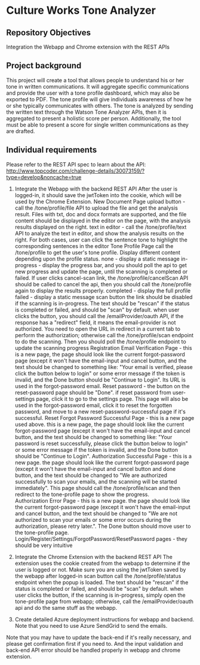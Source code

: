# Culture Works Tone Analyzer

## Repository Objectives

Integration the Webapp and Chrome extension with the REST APIs

## Project background

This project will create a tool that allows people to understand his or her tone in written communications.
It will aggregate specific communications and provide the user with a tone profile dashboard, which may also be exported to PDF.
The tone profile will give individuals awareness of how he or she typically communicates with others.
The tone is analyzed by sending the written text through the Watson Tone Analyzer APIs, then it is aggregated to present a holistic score per person. Additionally, the tool must be able to present a score for single written communications as they are drafted. 

## Individual requirements

Please refer to the REST API spec to learn about the API: http://www.topcoder.com/challenge-details/30073159/?type=develop&noncache=true

1. Integrate the Webapp with the backend REST API
After the user is logged-in, it should save the jwtToken into the cookie, which will be used by the Chrome Extension. 
New Document Page
upload button - call the /tone/profile/file API to upload the file and get the analysis result. Files with txt, doc and docx formats are supported, and the file content should be displayed in the editor on the page, with the analysis results displayed on the right. 
text in editor - call the /tone/profile/text API to analyze the text in editor, and show the analysis results on the right. 
For both cases, user can click the sentence tone to highlight the corresponding sentences in the editor
Tone Profile Page
call the /tone/profile to get the user's tone profile.  Display different content depending upon the profile status. 
none - display a static message
in-progress - display the progress bar, and you should poll the api to get new progress and update the page, until the scanning is completed or failed.  If user clicks cancel-scan link, the /tone/profile/cancelScan API should be called to cancel the api, then you should call the /tone/profile again to display the results properly. 
completed - display the full profile
failed - display a static message
scan button
the link should be disabled if the scanning is in-progress. The text should be "rescan" if the status is completed or failed, and should be "scan" by default. 
when user clicks the button, you should call the /emailProvider/oauth API, if the response has a "redirect" field, it means the email-provider is not authorized. You need to open the URL in redirect in a current tab to perform the authorization; otherwise call the /tone/profile/scan endpoint to do the scanning. Then you should poll the /tone/profile endpoint to update the scanning progress
Registration Email Verification Page - this is a new page, the page should look like the current forgot-password page (except it won't have the email-input and cancel button, and the text should be changed to something like: "Your email is verified, please click the button below to login" or some error message if the token is invalid, and the Done button should be "Continue to Login". Its URL is used in the forgot-password email. 
Reset password - the button on the reset-password page should be "Done". if reset password from user-settings page, click it to go to the settings page. This page will also be used in the forgot-password email, click it to reset the forgotten password, and move to a new reset-password-successful page if it's successful. 
Reset Forgot Password Successful Page - this is a new page used above. this is a new page, the page should look like the current forgot-password page (except it won't have the email-input and cancel button, and the text should be changed to something like: "Your password is reset successfully, please click the button below to login" or some error message if the token is invalid, and the Done button should be "Continue to Login".
Authorization Successful Page - this is a new page. the page should look like the current forgot-password page (except it won't have the email-input and cancel button and done button, and the text should be changed to "We are authorized successfully to scan your emails, and the scanning will be started immediately". This page should call the /tone/profile/scan and then redirect to the tone-profile page to show the progress.  
Authorization Error Page - this is a new page. the page should look like the current forgot-password page (except it won't have the email-input and cancel button, and the text should be changed to "We are not authorized to scan your emails or some error occurs during the authorization, please retry later.". The Done button should move user to the tone-profile page. 
Login/Register/Settings/ForgotPassword/ResetPassword pages - they should be very intuitive

2. Integrate the Chrome Extension with the backend REST API
The extension uses the cookie created from the webapp to determine if the user is logged or not. Make sure you are using the jwtToken saved by the webapp after logged-in
scan button
call the /tone/profile/status endpoint when the popup is loaded. The text should be "rescan" if the status is completed or failed, and should be "scan" by default.
when user clicks the button, if the scanning is in-progress, simply open the tone-profile page from webapp; otherwise, call the /emailProvider/oauth api and do the same stuff as the webapp.

3. Create detailed Azure deployment instructions for webapp and backend. Note that you need to use Azure SendGrid to send the emails. 

Note that you may have to update the back-end if it's really necessary, and please get confirmation first if you need to.
And the input validation and back-end API error should be handled properly in webapp and chrome extension. 

 

